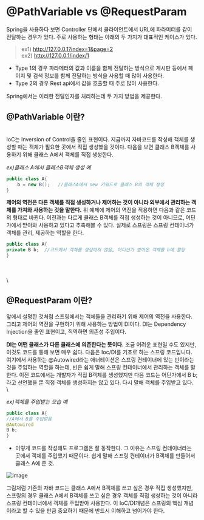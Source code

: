 # @PathVariable vs @RequestParam
 
Spring을 사용하다 보면 Controller 단에서 클라이언트에서 URL에 파라미터를 같이 전달하는 경우가 있다. 주로 사용하는 형태는 아래의 두 가지가 대표적인 케이스가 있다.

> ex1) http://127.0.0.1?index=1&page=2
\
  ex2) http://127.0.0.1/index/1
>
- Type 1의 경우 파라메터의 값과 이름을 함께 전달하는 방식으로 게시판 등에서 페이지 및 검색 정보를 함께 전달하는 방식을 사용할 때 많이 사용한다.
- Type 2의 경우 Rest api에서 값을 호출할 때 주로 많이 사용한다.

Spring에서는 이러한 전달인자를 처리하는데 두 가지 방법을 제공한다.





## @PathVariable 이란?
\
IoC는 Inversion of Control을 줄인 표현이다. 지금까지 자바코드를 작성해 객체를 생성할 때는 객체가 필요한 곳에서 직접 생성했을 것이다. 다음을 보면 클래스 B객체를 사용하기 위해 클래스 A에서 객체를 직접 생성한다.

*ex)클래스 A에서 클래스B객체 생성 예*

```java
public class A{
    b = new B();   //클래스A에서 new 키워드로 클래스 B의 객체 생성
}
```

**제어의 역전은 다른 객체를 직접 생성하거나 제어하는 것이 아니라 외부에서 관리하는 객체를 가져와 사용하는 것을 말한다.**
위 예제에 제어의 역전을 적용하면 다음과 같은 코드의 형태로 바뀐다. 이전과는 다르게 클래스 B객체를 직접 생성하는 것이 아니므로, 어딘가에서 받아와 사용하고 있다고 추측해볼 수 있다. 실제로 스프링은 스프링 컨테이너가 객체를 관리, 제공하는 역할을 한다.

```java
public class A{
private B b;  //코드에서 객체를 생성하지 않음, 어디선가 받아온 객체를 b에 할당
}
```
\
\
\



## @RequestParam 이란?
앞에서 설명한 것처럼 스프링에서는 객체들을 관리하기 위해 제어의 역전을 사용한다. 그리고 제어의 역전을 구현하기 위해 사용하는 방법이 DI이다. DI는 Dependency Injection을 줄인 표현이고, 직역하면 의존성 주입이다.

**DI는 어떤 클래스가 다른 클래스에 의존한다는 뜻이다.** 조금 어려운 표현일 수도 있지만, 이것도 코드를 통해 보면 매우 쉽다. 다음은 Ioc/DI를 기초로 하는 스프링 코드입니다. 여기에서 사용하는 @Autowired라는 애너테이션은 스프링 컨테이너에 있는 빈이라는 것을 주입하는 역할을 하는데, 빈은 쉽게 말해 스프링 컨테이너에서 관리하는 객체를 말한다. 이전 코드에서는 개발자가 직접 B객체를 생성했지만 다음 코드는 어딘가에서 B b;라고 선언했을 뿐 직접 객체를 생성하지는 않고 있다. 다시 말해 객체를 주입받고 있다.
\
\

*ex)객체를 주입받는 모습 예*
```java
public class A{
//A에서 B를 주입받음
@Autowired
B b;
}
```

- 이렇게 코드를 작성해도 프로그램은 잘 동작한다. 그 이유는 스프링 컨테이너라는 곳에서 객체를 주입했기 때문이다. 쉽게 말해 스프링 컨테이너가 B객체를 만들어서 클래스 A에 준 것.

![image](https://github.com/Chae-space/java-algo/assets/90403366/969e0ffa-3363-492c-a2f3-693f1be40e99)

그림처럼 기존의 자바 코드는 클래스 A에서 B객체를 쓰고 싶은 경우 직접 생성했지만, 스프링의 경우 클래스 A에서 B객체를 쓰고 싶은 경우 객체를 직접 생성하는 것이 아니라 스프링 컨테이너에서 객체를 주입받아 사용한다. 이 IoC/DI개념은 스프링의 핵심 개념이라고 할 수 있을 만큼 중요하기 때문에 반드시 이해하고 넘어가야 한다.

